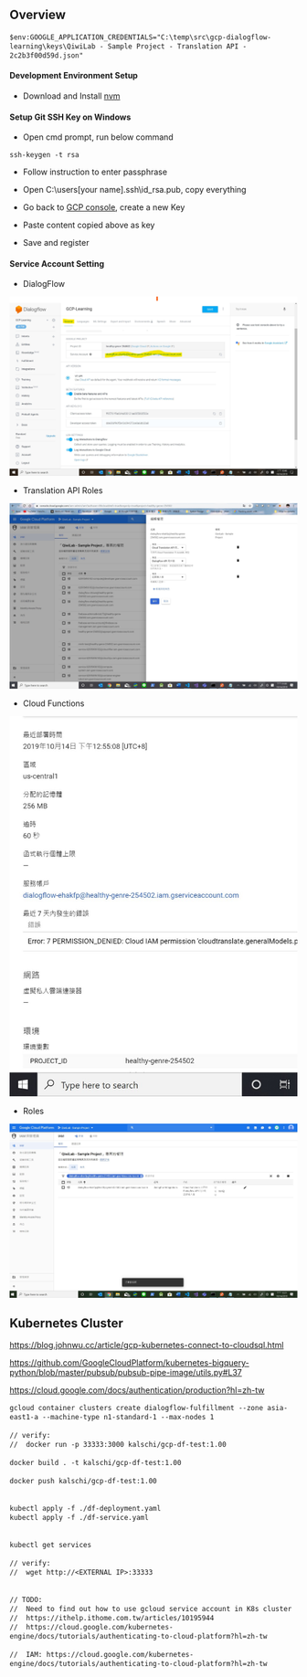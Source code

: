 ## Overview

```shell
$env:GOOGLE_APPLICATION_CREDENTIALS="C:\temp\src\gcp-dialogflow-learning\keys\QiwiLab - Sample Project - Translation API - 2c2b3f00d59d.json"
```

#### Development Environment Setup

-   Download and Install [nvm](https://github.com/coreybutler/nvm-windows/releases)

#### Setup Git SSH Key on Windows

-   Open cmd prompt, run below command

```shell
ssh-keygen -t rsa 
```

-   Follow instruction to enter passphrase

-   Open C:\users\[your name]\.ssh\id_rsa.pub, copy everything

-   Go back to [GCP console](https://source.cloud.google.com/user/ssh_keys?register=true), create a new Key

-   Paste content copied above as key

-   Save and register


#### Service Account Setting

-   DialogFlow

<img src="doc/img/df-service-account.jpg"/>


-   Translation API Roles

<img src="doc/img/add-dialogflow-sa-to-translation-api-role.jpg"/>

-   Cloud Functions

<img src="doc/img/cf-service-account-config.jpg"/>

-   Roles

<img src="doc/img/iam-role-cf-df.jpg"/>



## Kubernetes Cluster

https://blog.johnwu.cc/article/gcp-kubernetes-connect-to-cloudsql.html

https://github.com/GoogleCloudPlatform/kubernetes-bigquery-python/blob/master/pubsub/pubsub-pipe-image/utils.py#L37

https://cloud.google.com/docs/authentication/production?hl=zh-tw

```shell
gcloud container clusters create dialogflow-fulfillment --zone asia-east1-a --machine-type n1-standard-1 --max-nodes 1

// verify:
//  docker run -p 33333:3000 kalschi/gcp-df-test:1.00

docker build . -t kalschi/gcp-df-test:1.00

docker push kalschi/gcp-df-test:1.00  


kubectl apply -f ./df-deployment.yaml
kubectl apply -f ./df-service.yaml


kubectl get services

// verify:
//  wget http://<EXTERNAL IP>:33333


// TODO:
//  Need to find out how to use gcloud service account in K8s cluster
//  https://ithelp.ithome.com.tw/articles/10195944
//  https://cloud.google.com/kubernetes-engine/docs/tutorials/authenticating-to-cloud-platform?hl=zh-tw

//  IAM: https://cloud.google.com/kubernetes-engine/docs/tutorials/authenticating-to-cloud-platform?hl=zh-tw
```

